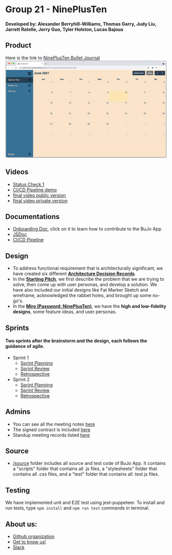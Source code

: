 # Group 21 - NinePlusTen
#### Developed by: Alexander Berryhill-Williams, Thomas Garry, Judy Liu, Jarrett Ratelle, Jerry Guo, Tyler Holston, Lucas Bajoua

## Product
Here is the link to [NinePlusTen Bullet Journal](https://cse110-w21-group21.github.io/cse110-w21-group21/source/calendar.html)
![calendar view](./docs/misc/calendarView.png)

## Videos
- [Status Check 1](https://youtu.be/oNg_tGI5dPE)
- [CI/CD Pipeline demo](https://youtu.be/IRaP0pxyPBc)
- [final video public version]()
- [final video private version]()

## Documentations
- [Onboarding Doc](./docs/admin/onboarding.md), click on it to learn how to contribute to the BuJo App
- [JSDoc](https://cse110-w21-group21.github.io/cse110-w21-group21/out/index.html)
- [CI/CD Pipeline](./admin/cipipeline/phase1.md)

## Design
- To address functional requirement that is architecturally significant, we have created six different [**Architecture Decision Records**](./specs/adrs/). 
- In the [**Starting Pitch**](./docs/misc/starting-pitch.pdf), we first describe the problem that we are trying to solve, then come up with user personas, and develop a solution. We have also included our initial designs like Fat Marker Sketch and wireframe, acknowledged the rabbet holes, and brought up some no-go's.
- In the [**Miro (Password: NinePlusTen)**](https://miro.com/app/board/o9J_lJdxiAU=/), we have the **high and low-fidelity designs**, some feature ideas, and user personas.

## Sprints
#### Two sprints after the brainstorm and the design, each follows the guidance of agile.
- Sprint 1
    - [Sprint Planning](./docs/admin/meetings/051021-meeting.md)
    - [Sprint Review](./docs/admin/meetings/051621-sprint-1-review.md)
    - [Retrospective](./docs/admin/meetings/051821-retrospective.md)
- Sprint 2
    - [Sprint Planning](./docs/admin/meetings/051921-sprint.md)
    - [Sprint Review](./docs/admin/meetings/053021-sprint-2-review.md)
    - [Retrospective](./docs/admin/meetings/053021-retrospective.md)

## Admins
- You can see all the meeting notes [here](./docs/admin/meetings)
- The signed contract is included [here](./admin/misc)
- Standup meeting records listed [here](./docs/admin/daily-standups)

## Source

- [/source](./source) folder includes all source and test code of BuJo App. It contains a "scripts" folder that contains all .js files, a "stylesheets" folder that contains all .css files, and a "test" folder that contains all .test.js files.

## Testing
We have implemented unit and E2E test using jest-puppeteer. To install and run tests, type `npm install` and `npm run test` commands in terminal.

## About us:

- [Github organization](https://github.com/cse110-w21-group21)
- [Get to know us!](./docs/admin/team.md)
- [Slack](cse110-sp21-group21.slack.com)

